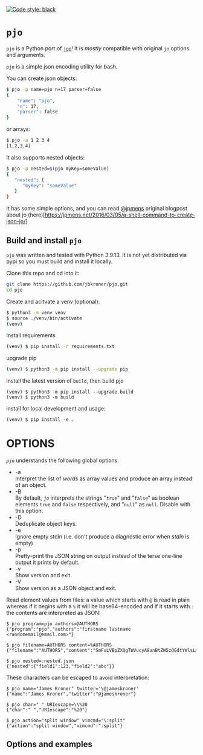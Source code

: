 [![Code style: black](https://img.shields.io/badge/code%20style-black-000000.svg)](https://github.com/psf/black)
# `pjo` 
`pjo` is a Python port of [`jop`](https://github.com/jpmens/jo)!  It is _mostly_ compatible with original `jo` options and arguments.    

`pjo` is a simple json encoding utility for bash. 

You can create json objects:  
```bash
$ pjo -p name=pjo n=17 parser=false
{
    "name": "pjo",
    "n": 17,
    "parser": false
}
```
or arrays: 
```bash
$ pjo -a 1 2 3 4
[1,2,3,4]
```

It also supports nested objects: 
```bash
$ pjo -p nested=$(pjo myKey=someValue)
{
   "nested": {
      "myKey": "someValue"
   }
}
```

It has some simple options, and you can read [@jpmens](https://github.com/jpmens) original blogpost about jo (here)[https://jpmens.net/2016/03/05/a-shell-command-to-create-json-jo/]

## Build and install `pjo`
`pjo` was written and tested with Python 3.9.13.  It is not yet distributed via pypi so you must build and install it locally. 

Clone this repo and cd into it: 
```bash
git clone https://github.com/jbkroner/pjo.git
cd pjo
```

Create and acitvate a venv (optional): 
```bash
$ python3 -m venv venv
$ source ./venv/bin/activate
(venv)
```

Install requirements
```bash
(venv) $ pip install -r requirements.txt
```

upgrade pip
```bash
(venv) $ python3 -m pip install --upgrade pip
```

install the latest version of `build`, then build pjo
```
(venv) $ python3 -m pip install --upgrade build
(venv) $ python3 -m build
```

install for local development and usage: 
```
(venv) $ pip install -e .
```

# OPTIONS

*`pjo`* understands the following global options.

  - \-a  
    Interpret the list of *words* as array values and produce an array
    instead of an object.
  - \-B  
    By default, *`jo`* interprets the strings "`true`" and "`false`" as
    boolean elements `true` and `false` respectively, and "`null`" as
    `null`. Disable with this option.
  - \-D  
    Deduplicate object keys.
  - \-e  
    Ignore empty stdin (i.e. don't produce a diagnostic error when
    *stdin* is empty)
  - \-p  
    Pretty-print the JSON string on output instead of the terse one-line
    output it prints by default.
  - \-v  
    Show version and exit.
  - \-V  
    Show version as a JSON object and exit.

Read element values from files: a value which starts with `@` is read in
plain whereas if it begins with a `%` it will be base64-encoded and if
it starts with `:` the contents are interpreted as JSON:

    $ pjo program=pjo authors=@AUTHORS
    {"program":"pjo","authors":"firstname lastname <randomemail@email.com>"}
    
    $ pjo filename=AUTHORS content=%AUTHORS
    {"filename":"AUTHORS","content":"SmFuLVBpZXQgTWVucyA8anBtZW5zQGdtYWlsLmNvbT4K"}
    
    $ pjo nested=:nested.json
    {"nested":{"field1":123,"field2":"abc"}}

These characters can be escaped to avoid interpretation:

    $ pjo name="James Kroner" twitter='\@jameskroner'
    {"name":"James Kroner","twitter":"@jameskroner"}
    
    $ pjo char=" " URIescape=\\%20
    {"char":" ","URIescape":"%20"}
    
    $ pjo action="split window" vimcmd="\:split"
    {"action":"split window","vimcmd":":split"}







## Options and examples
